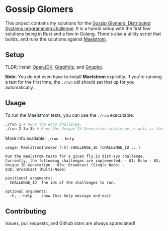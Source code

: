 # Gossip Glomers

This project contains my solutions for the [Gossip Glomers: Distributed Systems programming challenge](https://fly.io/dist-sys/).
It is a hybrid setup with the first few solutions being in Rust and a few in Golang. There's also a utility script that builds, and runs
the solutions against [Maelstrom](https://github.com/jepsen-io/maelstrom).

## Setup

TLDR; Install [OpenJDK](https://github.com/jepsen-io/maelstrom/blob/main/doc/01-getting-ready/index.md#jdk), [GraphViz](https://github.com/jepsen-io/maelstrom/blob/main/doc/01-getting-ready/index.md#graphviz), and [Gnuplot](https://github.com/jepsen-io/maelstrom/blob/main/doc/01-getting-ready/index.md#gnuplot).

**Note**: You do not even have to install **Maelstrom** explicitly. If you're running a test for the first time, the `./run` util should set that up for you automatically.

## Usage

To run the Maelstrom tests, you can use the `./run` executable:

```sh
./run 1 # Runs the echo challenge.
./run 2 3a 3b # Runs the Unique Id Generation challenge as well as the first two parts of the Broadcast challenge.
```

More info available: `./run --help`

```
usage: MaelstromInvoker [-h] CHALLENGE_ID [CHALLENGE_ID ...]

Run the maelstrom tests for a given fly.io dist-sys challenge. Currently, the following challenges are implemented: - 01: Echo - 02: Unique ID Generation - 03a: Broadcast (Single Node) -
03b: Broadcast (Multi-Node)

positional arguments:
  CHALLENGE_ID  The ids of the challenges to run.

optional arguments:
  -h, --help    show this help message and exit
```

## Contributing

Issues, pull requests, and Github stars are always appreciated!

